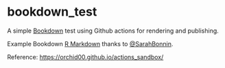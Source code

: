 # bookdown_test

A simple [Bookdown](https://bookdown.org/home/) test using Github actions for rendering and publishing.

Example Bookdown [R Markdown](https://rmarkdown.rstudio.com/) thanks to [@SarahBonnin](https://github.com/sarahbonnin).

Reference: https://orchid00.github.io/actions_sandbox/

